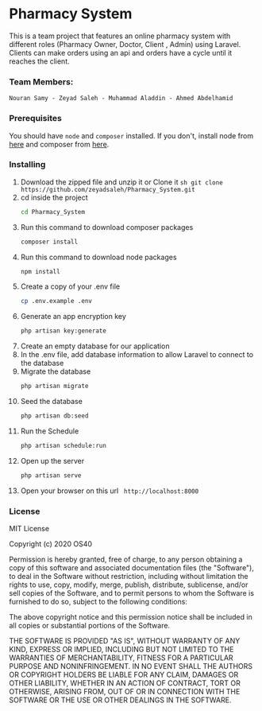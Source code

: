 # Pharmacy System

This is a team project that features an online pharmacy system with different roles (Pharmacy Owner, Doctor, Client , Admin) using Laravel. Clients can make orders using an api and orders have a cycle until it reaches the client.

### Team Members:
	Nouran Samy - Zeyad Saleh - Muhammad Aladdin - Ahmed Abdelhamid

### Prerequisites

You should have `node` and `composer` installed. If you don't, install node from [here](https://nodejs.org/) and composer from [here](https://getcomposer.org/download/).

### Installing
1. Download the zipped file and unzip it or Clone it
		```sh
		git clone https://github.com/zeyadsaleh/Pharmacy_System.git
		```
2. cd inside the project
    ```sh
    cd Pharmacy_System
    ```
3.  Run this command to download composer packages
    ```sh
    composer install
    ```
4. Run this command to download node packages
    ```sh
    npm install
    ```
5. Create a copy of your .env file
    ```sh
    cp .env.example .env
    ```
6. Generate an app encryption key
    ```sh
    php artisan key:generate
    ```
7. Create an empty database for our application
8. In the .env file, add database information to allow Laravel to connect to the database
9. Migrate the database
    ```sh
    php artisan migrate
    ```
10. Seed the database
    ```sh
    php artisan db:seed
    ```
11. Run the Schedule
    ```sh
    php artisan schedule:run
    ```
12. Open up the server
    ```sh
    php artisan serve
    ```
13. Open your browser on this url ``` http://localhost:8000```

### License
MIT License

Copyright (c) 2020 OS40

Permission is hereby granted, free of charge, to any person obtaining a copy of this software and associated documentation files (the "Software"), to deal in the Software without restriction, including without limitation the rights to use, copy, modify, merge, publish, distribute, sublicense, and/or sell copies of the Software, and to permit persons to whom the Software is furnished to do so, subject to the following conditions:

The above copyright notice and this permission notice shall be included in all copies or substantial portions of the Software.

THE SOFTWARE IS PROVIDED "AS IS", WITHOUT WARRANTY OF ANY KIND, EXPRESS OR IMPLIED, INCLUDING BUT NOT LIMITED TO THE WARRANTIES OF MERCHANTABILITY, FITNESS FOR A PARTICULAR PURPOSE AND NONINFRINGEMENT. IN NO EVENT SHALL THE AUTHORS OR COPYRIGHT HOLDERS BE LIABLE FOR ANY CLAIM, DAMAGES OR OTHER LIABILITY, WHETHER IN AN ACTION OF CONTRACT, TORT OR OTHERWISE, ARISING FROM, OUT OF OR IN CONNECTION WITH THE SOFTWARE OR THE USE OR OTHER DEALINGS IN THE SOFTWARE.
